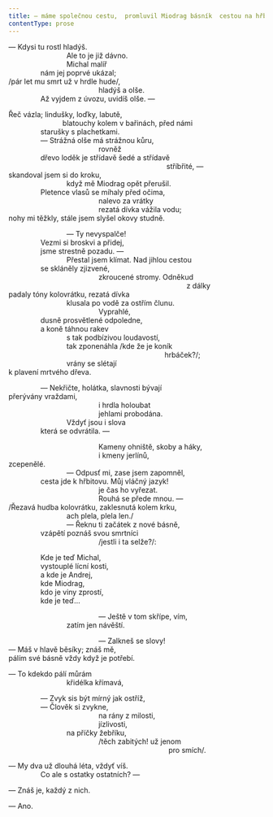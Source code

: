 ```yaml
---
title: — máme společnou cestu,  promluvil Miodrag básník  cestou na hřbitov
contentType: prose
---
```


<section>

— Kdysi tu rostl hladýš.  
                             Ale to je již dávno.  
                             Michal malíř  
                nám jej poprvé ukázal;  
/pár let mu smrt už v hrdle hude/,  
                                             hladýš a olše.  
                Až vyjdem z úvozu, uvidíš olše. —

Řeč vázla; lindušky, loďky, labutě,  
                           blatouchy kolem v bařinách, před námi  
                starušky s plachetkami.  
                — Strážná olše má strážnou kůru,  
                                             rovněž  
                dřevo loděk je střídavě šedé a střídavě  
                                                                               stříbřité, —  
skandoval jsem si do kroku,  
                             když mě Miodrag opět přerušil.  
                Pletence vlasů se míhaly před očima,  
                                             nalevo za vrátky  
                                             rezatá dívka vážila vodu;  
nohy mi těžkly, stále jsem slyšel okovy studně.

                             — Ty nevyspalče!  
                Vezmi si broskvi a přidej,  
                jsme strestně pozadu. —  
                             Přestal jsem klímat. Nad jihlou cestou  
                se skláněly zjizvené,  
                                             zkroucené stromy. Odněkud  
                                                                                         z dálky  
padaly tóny kolovrátku, rezatá dívka  
                             klusala po vodě za ostřím člunu.  
                                             Vyprahlé,  
                dusně prosvětlené odpoledne,  
                a koně táhnou rakev  
                             s tak podbízivou loudavostí,  
                             tak zponenáhla /kde že je koník  
                                                                              hrbáček?/;  
                             vrány se slétají  
k plavení mrtvého dřeva.

                — Nekřičte, holátka, slavnosti bývají  
přerývány vraždami,  
                                             i hrdla holoubat  
                                             jehlami probodána.  
                             Vždyť jsou i slova  
                která se odvrátila. —

                                             Kameny ohniště, skoby a háky,  
                                             i kmeny jerlínů,  
zcepenělé.  
                             — Odpusť mi, zase jsem zapomněl,  
                cesta jde k hřbitovu. Můj vláčný jazyk!  
                                             je čas ho vyřezat.  
                                             Rouhá se přede mnou. —  
/Řezavá hudba kolovrátku, zaklesnutá kolem krku,  
                             ach plela, plela len./  
                             — Řeknu ti začátek z nové básně,  
                vzápětí poznáš svou smrtníci  
                                             /jestli i ta selže?/:

                Kde je teď Michal,  
                vystouplé lícní kosti,  
                a kde je Andrej,  
                kde Miodrag,  
                kdo je viny zprostí,  
                kde je teď…

                                             — Ještě v tom skřípe, vím,  
                             zatím jen návěští.

                                             — Zalkneš se slovy!  
— Máš v hlavě běsíky; znáš mě,  
pálím své básně vždy když je potřebí.

— To kdekdo pálí můrám  
                             křidélka křímavá,

                — Zvyk sis být mírný jak ostříž,  
                — Člověk si zvykne,  
                                             na rány z milosti,  
                                             jízlivosti,  
                             na příčky žebříku,  
                                             /těch zabitých! už jenom  
                                                                                pro smích/.

— My dva už dlouhá léta, vždyť víš.  
                Co ale s ostatky ostatních? —

— Znáš je, každý z nich.

— Ano.

</section>
